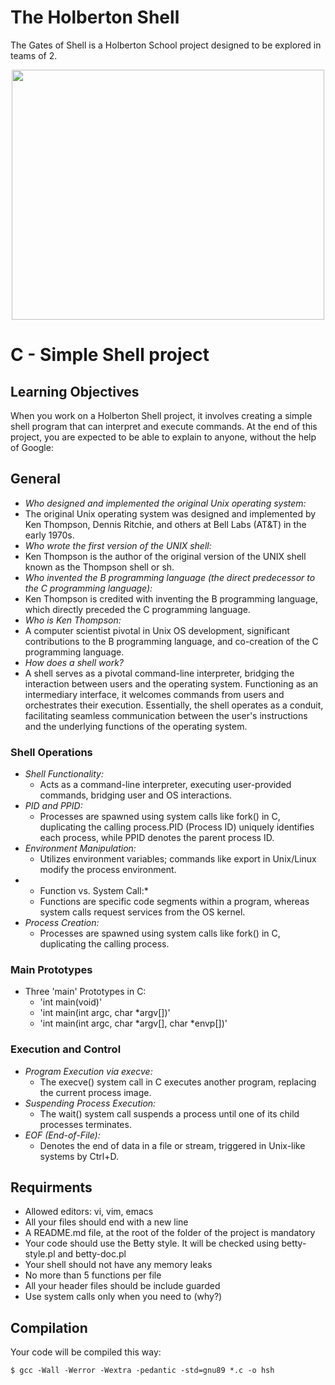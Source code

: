 <h1> The Holberton Shell </h1></p>

The Gates of Shell is a Holberton School project designed to be explored in teams of 2.
<p align="center">
<img src="https://blog.holbertonschool.com/wp-content/uploads/2019/04/instagram_feed180-1024x1024.jpg" width="500" height="400">
<h1> C - Simple Shell project </h1></p>

## Learning Objectives
When you work on a Holberton Shell project, it involves creating a simple shell program that can interpret and execute commands. At the end of this project, you are expected to be able to explain to anyone, without the help of Google:


## General


- *Who designed and implemented the original Unix operating system:*
 - The original Unix operating system was designed and implemented by Ken Thompson, Dennis Ritchie, and others at Bell Labs (AT&T) in the early 1970s.
- *Who wrote the first version of the UNIX shell:*
 - Ken Thompson is the author of the original version of the UNIX shell known as the Thompson shell or sh.
- *Who invented the B programming language (the direct predecessor to the C programming language):*
 - Ken Thompson is credited with inventing the B programming language, which directly preceded the C programming language.
- *Who is Ken Thompson:*
 - A computer scientist pivotal in Unix OS development, significant contributions to the B programming language, and co-creation of the C programming language.
- *How does a shell work?*
 - A shell serves as a pivotal command-line interpreter, bridging the interaction between users and the operating system. Functioning as an intermediary interface, it welcomes commands from users and orchestrates their execution. Essentially, the shell operates as a conduit, facilitating seamless communication between the user's instructions and the underlying functions of the operating system.

### Shell Operations

- *Shell Functionality:*
  - Acts as a command-line interpreter, executing user-provided commands, bridging user and OS interactions.
- *PID and PPID:*
  - Processes are spawned using system calls like fork() in C, duplicating the calling process.PID (Process ID) uniquely identifies each process, while PPID denotes the parent process ID.
- *Environment Manipulation:*
  - Utilizes environment variables; commands like export in Unix/Linux modify the process environment.
- * Function vs. System Call:*
  - Functions are specific code segments within a program, whereas system calls request services from the OS kernel.
- *Process Creation:*
  - Processes are spawned using system calls like fork() in C, duplicating the calling process.

### Main Prototypes

- Three 'main' Prototypes in C:
  - 'int main(void)'
  - 'int main(int argc, char *argv[])'
  - 'int main(int argc, char *argv[], char *envp[])'

### Execution and Control

- *Program Execution via execve:*
  - The execve() system call in C executes another program, replacing the current process image.
- *Suspending Process Execution:*
  - The wait() system call suspends a process until one of its child processes terminates.
- *EOF (End-of-File):*
  - Denotes the end of data in a file or stream, triggered in Unix-like systems by Ctrl+D.


## Requirments


*	Allowed editors: vi, vim, emacs
*	All your files should end with a new line
*	A README.md file, at the root of the folder of the project is mandatory
*	Your code should use the Betty style. It will be checked using betty-style.pl and betty-doc.pl
*	Your shell should not have any memory leaks
*	No more than 5 functions per file
*	All your header files should be include guarded
*	Use system calls only when you need to (why?)

## Compilation

Your code will be compiled this way:

```
$ gcc -Wall -Werror -Wextra -pedantic -std=gnu89 *.c -o hsh

```

